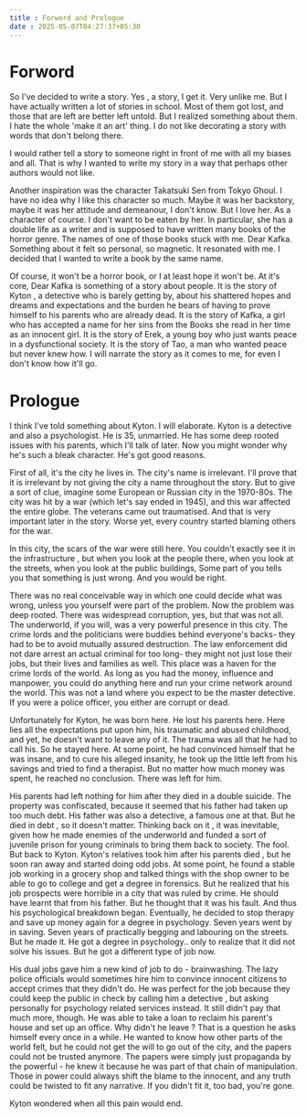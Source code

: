 ```yaml
---
title : Forword and Prologue
date : 2025-05-07T04:27:37+05:30
---
```


# Forword

So I've decided to write a story.
Yes , a story, I get it. Very unlike me.
But I have actually written a lot of stories in school.
Most of them got lost, and those that are left are better left untold.
But I realized something about them.
I hate the whole 'make it an art' thing.
I do not like decorating a story with words that don't belong there.

I would rather tell a story to someone right in front of me with all my biases and all.
That is why I wanted to write my story in a way that perhaps other authors would not like.

Another inspiration was the character Takatsuki Sen from Tokyo Ghoul.
I have no idea why I like this character so much. Maybe it was her backstory, maybe it was her attitude and demeanour,
I don't know. But I love her. As a character of course. I don't want to be eaten by her.
In particular, she has a double life as a writer and is supposed to have written many books of the horror genre.
The names of one of those books stuck with me. Dear Kafka.
Something about it felt so personal, so magnetic. It resonated with me.
I decided that I wanted to write a book by the same name.

Of course, it won't be a horror book, or I at least hope it won't be.
At it's core, Dear Kafka is something of a story about people.
It is the story of Kyton , a detective who is barely getting by, about his shattered hopes and dreams and expectations and the burden he bears of having to prove himself to his parents who are already dead.
It is the story of Kafka, a girl who has accepted a name for her sins from the Books she read in her time as an innocent girl.
It is the story of Erek, a young boy who just wants peace in a dysfunctional society.
It is the story of Tao, a man who wanted peace but never knew how.
I will narrate the story as it comes to me, for even I don't know how it'll go.

# Prologue

I think I've told something about Kyton.
I will elaborate.
Kyton is a detective and also a psychologist. He is 35, unmarried.
He has some deep rooted issues with his parents, which I'll talk of later.
Now you might wonder why he's such a bleak character.
He's got good reasons.

First of all, it's the city he lives in.
The city's name is irrelevant. I'll prove that it is irrelevant by not giving the city a name throughout the story.
But to give a sort of clue, imagine some European or Russian city in the 1970-80s.
The city was hit by a war (which let's say ended in 1945), and this war affected the entire globe.
The veterans came out traumatised. And that is very important later in the story.
Worse yet, every country started blaming others for the war.

In this city, the scars of the war were still here.
You couldn't exactly see it in the infrastructure , but when you look at the people there, when you look at the streets, when you look at the public buildings,
Some part of you tells you that something is just wrong.
And you would be right.

There was no real conceivable way in which one could decide what was wrong, unless you yourself were part of the problem.
Now the problem was deep rooted. There was widespread corruption, yes, but that was not all.
The underworld, if you will, was a very powerful presence in this city.
The crime lords and the politicians were buddies behind everyone's backs- they had to be to avoid mutually assured destruction.
The law enforcement did not dare arrest an actual criminal for too long- they might not just lose their jobs, but their lives and families as well.
This place was a haven for the crime lords of the world.
As long as you had the money, influence and manpower, you could do anything here and run your crime network around the world.
This was not a land where you expect to be the master detective.
If you were a police officer, you either are corrupt or dead.

Unfortunately for Kyton, he was born here.
He lost his parents here.
Here lies all the expectations put upon him, his traumatic and abused childhood, and yet, he doesn't want to leave any of it.
The trauma was all that he had to call his.
So he stayed here.
At some point, he had convinced himself that he was insane, and to cure his alleged insanity, he took up the little left from his savings and tried to find a therapist.
But no matter how much money was spent, he reached no conclusion.
There was left for him.

His parents had left nothing for him after they died in a double suicide.
The property was confiscated, because it seemed that his father had taken up too much debt.
His father was also a detective, a famous one at that. But he died in debt , so it doesn't matter.
Thinking back on it , it was inevitable, given how he made enemies of the underworld and funded a sort of juvenile prison for young criminals to bring them back to society.
The fool.
But back to Kyton.
Kyton's relatives took him after his parents died , but he soon ran away and started doing odd jobs.
At some point, he found a stable job working in a grocery shop and talked things with the shop owner to be able to go to college and get a degree in forensics.
But he realized that his job prospects were horrible in a city that was ruled by crime.
He should have learnt that from his father.
But he thought that it was his fault.
And thus his psychological breakdown began.
Eventually, he decided to stop therapy and save up money again for a degree in psychology.
Seven years went by in saving.
Seven years of practically begging and labouring on the streets.
But he made it.
He got a degree in psychology.. only to realize that it did not solve his issues.
But he got a different type of job now.

His dual jobs gave him a new kind of job to do - brainwashing.
The lazy police officials would sometimes hire him to convince innocent citizens to accept crimes that they didn't do.
He was perfect for the job because they could keep the public in check by calling him a detective , but asking personally for psychology related services instead.
It still didn't pay that much more, though.
He was able to take a loan to reclaim his parent's house and set up an office.
Why didn't he leave ?
That is a question he asks himself every once in a while.
He wanted to know how other parts of the world felt, but he could not get the will to go out of the city, and the papers could not be trusted anymore.
The papers were simply just propaganda by the powerful - he knew it because he was part of that chain of manipulation.
Those in power could always shift the blame to the innocent, and any truth could be twisted to fit any narrative.
If you didn't fit it, too bad, you're gone.

Kyton wondered when all this pain would end.
